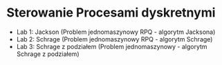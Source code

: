 # Sterowanie Procesami dyskretnymi
* Lab 1: Jackson (Problem jednomaszynowy RPQ - algorytm Jacksona)
* Lab 2: Schrage (Problem jednomaszynowy RPQ - algorytm Schrage)
* Lab 3: Schrage z podziałem (Problem jednomaszynowy - algorytm Schrage z podziałem)

